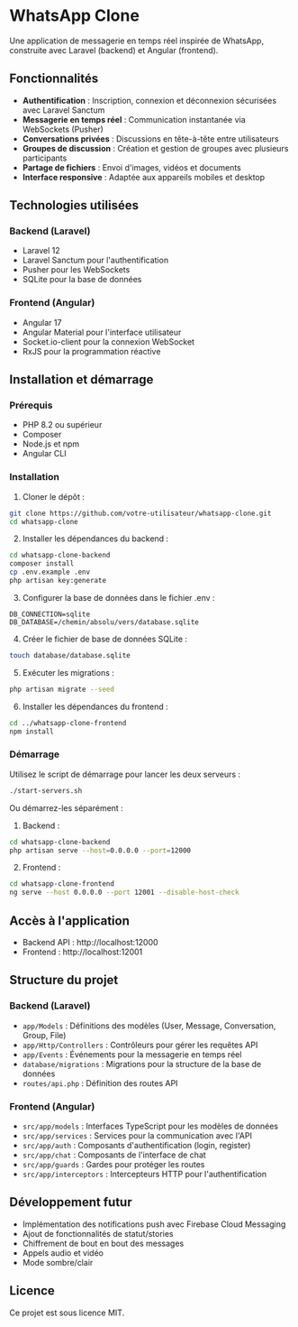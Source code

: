 # WhatsApp Clone

Une application de messagerie en temps réel inspirée de WhatsApp, construite avec Laravel (backend) et Angular (frontend).

## Fonctionnalités

- **Authentification** : Inscription, connexion et déconnexion sécurisées avec Laravel Sanctum
- **Messagerie en temps réel** : Communication instantanée via WebSockets (Pusher)
- **Conversations privées** : Discussions en tête-à-tête entre utilisateurs
- **Groupes de discussion** : Création et gestion de groupes avec plusieurs participants
- **Partage de fichiers** : Envoi d'images, vidéos et documents
- **Interface responsive** : Adaptée aux appareils mobiles et desktop

## Technologies utilisées

### Backend (Laravel)
- Laravel 12
- Laravel Sanctum pour l'authentification
- Pusher pour les WebSockets
- SQLite pour la base de données

### Frontend (Angular)
- Angular 17
- Angular Material pour l'interface utilisateur
- Socket.io-client pour la connexion WebSocket
- RxJS pour la programmation réactive

## Installation et démarrage

### Prérequis
- PHP 8.2 ou supérieur
- Composer
- Node.js et npm
- Angular CLI

### Installation

1. Cloner le dépôt :
```bash
git clone https://github.com/votre-utilisateur/whatsapp-clone.git
cd whatsapp-clone
```

2. Installer les dépendances du backend :
```bash
cd whatsapp-clone-backend
composer install
cp .env.example .env
php artisan key:generate
```

3. Configurer la base de données dans le fichier .env :
```
DB_CONNECTION=sqlite
DB_DATABASE=/chemin/absolu/vers/database.sqlite
```

4. Créer le fichier de base de données SQLite :
```bash
touch database/database.sqlite
```

5. Exécuter les migrations :
```bash
php artisan migrate --seed
```

6. Installer les dépendances du frontend :
```bash
cd ../whatsapp-clone-frontend
npm install
```

### Démarrage

Utilisez le script de démarrage pour lancer les deux serveurs :
```bash
./start-servers.sh
```

Ou démarrez-les séparément :

1. Backend :
```bash
cd whatsapp-clone-backend
php artisan serve --host=0.0.0.0 --port=12000
```

2. Frontend :
```bash
cd whatsapp-clone-frontend
ng serve --host 0.0.0.0 --port 12001 --disable-host-check
```

## Accès à l'application

- Backend API : http://localhost:12000
- Frontend : http://localhost:12001

## Structure du projet

### Backend (Laravel)
- `app/Models` : Définitions des modèles (User, Message, Conversation, Group, File)
- `app/Http/Controllers` : Contrôleurs pour gérer les requêtes API
- `app/Events` : Événements pour la messagerie en temps réel
- `database/migrations` : Migrations pour la structure de la base de données
- `routes/api.php` : Définition des routes API

### Frontend (Angular)
- `src/app/models` : Interfaces TypeScript pour les modèles de données
- `src/app/services` : Services pour la communication avec l'API
- `src/app/auth` : Composants d'authentification (login, register)
- `src/app/chat` : Composants de l'interface de chat
- `src/app/guards` : Gardes pour protéger les routes
- `src/app/interceptors` : Intercepteurs HTTP pour l'authentification

## Développement futur

- Implémentation des notifications push avec Firebase Cloud Messaging
- Ajout de fonctionnalités de statut/stories
- Chiffrement de bout en bout des messages
- Appels audio et vidéo
- Mode sombre/clair

## Licence

Ce projet est sous licence MIT.
